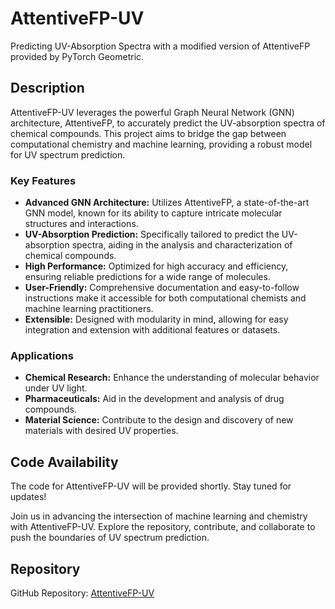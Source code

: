 # AttentiveFP-UV
Predicting UV-Absorption Spectra with a modified version of AttentiveFP provided by PyTorch Geometric.

## Description
AttentiveFP-UV leverages the powerful Graph Neural Network (GNN) architecture, AttentiveFP, to accurately predict the UV-absorption spectra of chemical compounds. This project aims to bridge the gap between computational chemistry and machine learning, providing a robust model for UV spectrum prediction.

### Key Features
- **Advanced GNN Architecture:** Utilizes AttentiveFP, a state-of-the-art GNN model, known for its ability to capture intricate molecular structures and interactions.
- **UV-Absorption Prediction:** Specifically tailored to predict the UV-absorption spectra, aiding in the analysis and characterization of chemical compounds.
- **High Performance:** Optimized for high accuracy and efficiency, ensuring reliable predictions for a wide range of molecules.
- **User-Friendly:** Comprehensive documentation and easy-to-follow instructions make it accessible for both computational chemists and machine learning practitioners.
- **Extensible:** Designed with modularity in mind, allowing for easy integration and extension with additional features or datasets.

### Applications
- **Chemical Research:** Enhance the understanding of molecular behavior under UV light.
- **Pharmaceuticals:** Aid in the development and analysis of drug compounds.
- **Material Science:** Contribute to the design and discovery of new materials with desired UV properties.

## Code Availability
The code for AttentiveFP-UV will be provided shortly. Stay tuned for updates!

Join us in advancing the intersection of machine learning and chemistry with AttentiveFP-UV. Explore the repository, contribute, and collaborate to push the boundaries of UV spectrum prediction.

## Repository
GitHub Repository: [AttentiveFP-UV](https://github.com/yourusername/AttentiveFP-UV)
